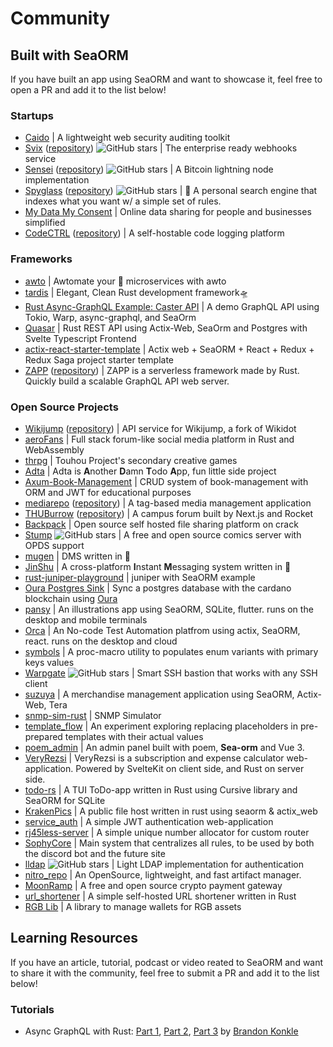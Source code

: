 # Community

## Built with SeaORM

If you have built an app using SeaORM and want to showcase it, feel free to open a PR and add it to the list below!

### Startups

- [Caido](https://caido.io/) | A lightweight web security auditing toolkit
- [Svix](https://www.svix.com/) ([repository](https://github.com/svix/svix-webhooks)) ![GitHub stars](https://img.shields.io/github/stars/svix/svix-webhooks.svg?style=social) | The enterprise ready webhooks service
- [Sensei](https://l2.technology/sensei) ([repository](https://github.com/L2-Technology/sensei)) ![GitHub stars](https://img.shields.io/github/stars/L2-Technology/sensei.svg?style=social) | A Bitcoin lightning node implementation
- [Spyglass](https://docs.spyglass.fyi/) ([repository](https://github.com/a5huynh/spyglass)) ![GitHub stars](https://img.shields.io/github/stars/a5huynh/spyglass.svg?style=social) | 🔭 A personal search engine that indexes what you want w/ a simple set of rules.
- [My Data My Consent](https://mydatamyconsent.com/) | Online data sharing for people and businesses simplified
- [CodeCTRL](https://codectrl.authentura.com) ([repository](https://github.com/Authentura/codectrl)) | A self-hostable code logging platform

### Frameworks

- [awto](https://github.com/awto-rs/awto) | Awtomate your 🦀 microservices with awto
- [tardis](https://github.com/ideal-world/tardis) | Elegant, Clean Rust development framework🛸
- [Rust Async-GraphQL Example: Caster API](https://github.com/bkonkle/rust-example-caster-api) | A demo GraphQL API using Tokio, Warp, async-graphql, and SeaOrm
- [Quasar](https://github.com/Technik97/Quasar) | Rust REST API using Actix-Web, SeaOrm and Postgres with Svelte Typescript Frontend
- [actix-react-starter-template](https://github.com/aslamplr/actix-react-starter-template) | Actix web + SeaORM + React + Redux + Redux Saga project starter template
- [ZAPP](https://zapp.epics.dev) ([repository](https://github.com/EpicsDAO/zapp)) | ZAPP is a serverless framework made by Rust. Quickly build a scalable GraphQL API web server.

### Open Source Projects

- [Wikijump](https://github.com/scpwiki/wikijump) ([repository](https://github.com/scpwiki/wikijump/tree/develop/deepwell)) | API service for Wikijump, a fork of Wikidot
- [aeroFans](https://github.com/naryand/aerofans) | Full stack forum-like social media platform in Rust and WebAssembly
- [thrpg](https://github.com/thrpg/thrpg) | Touhou Project's secondary creative games
- [Adta](https://github.com/aaronleopold/adta) | Adta is **A**nother **D**amn **T**odo **A**pp, fun little side project
- [Axum-Book-Management](https://github.com/lz1998/axum-book-management) | CRUD system of book-management with ORM and JWT for educational purposes
- [mediarepo](https://mediarepo.trivernis.dev) ([repository](https://github.com/Trivernis/mediarepo)) | A tag-based media management application
- [THUBurrow](https://thuburrow.com) ([repository](https://github.com/BobAnkh/THUBurrow)) | A campus forum built by Next.js and Rocket
- [Backpack](https://github.com/JSH32/Backpack) | Open source self hosted file sharing platform on crack
- [Stump](https://github.com/aaronleopold/stump) ![GitHub stars](https://img.shields.io/github/stars/aaronleopold/stump.svg?style=social) | A free and open source comics server with OPDS support
- [mugen](https://github.com/koopa1338/mugen-dms) | DMS written in 🦀
- [JinShu](https://github.com/gengteng/jinshu) | A cross-platform **I**nstant **M**essaging system written in 🦀
- [rust-juniper-playground](https://github.com/Yama-Tomo/rust-juniper-playground) | juniper with SeaORM example
- [Oura Postgres Sink](https://github.com/dcSpark/oura-postgres-sink) | Sync a postgres database with the cardano blockchain using [Oura](https://github.com/txpipe/oura)
- [pansy](https://github.com/niuhuan/pansy) | An illustrations app using SeaORM, SQLite, flutter. runs on the desktop and mobile terminals
- [Orca](https://github.com/workfoxes/orca) | An No-code Test Automation platfrom using actix, SeaORM, react. runs on the desktop and cloud
- [symbols](https://github.com/nappa85/symbols) | A proc-macro utility to populates enum variants with primary keys values
- [Warpgate](https://github.com/warp-tech/warpgate) ![GitHub stars](https://img.shields.io/github/stars/warp-tech/warpgate.svg?style=social) | Smart SSH bastion that works with any SSH client
- [suzuya](https://github.com/SH11235/suzuya) | A merchandise management application using SeaORM, Actix-Web, Tera
- [snmp-sim-rust](https://github.com/sonalake/snmp-sim-rust) | SNMP Simulator
- [template_flow](https://github.com/hilary888/template_flow) | An experiment exploring replacing placeholders in pre-prepared templates with their actual values
- [poem_admin](https://github.com/lingdu1234/poem_admin) | An admin panel built with poem, **Sea-orm** and Vue 3.
- [VeryRezsi](https://github.com/szattila98/veryrezsi) | VeryRezsi is a subscription and expense calculator web-application. Powered by SvelteKit on client side, and Rust on server side.
- [todo-rs](https://github.com/anshulxyz/todo-rs/) | A TUI ToDo-app written in Rust using Cursive library and SeaORM for SQLite
- [KrakenPics](https://github.com/kraken-pics/backend) | A public file host written in rust using seaorm & actix_web
- [service_auth](https://github.com/shorii/service_auth) | A simple JWT authentication web-application
- [rj45less-server](https://github.com/pmnxis/rj45less-server) | A simple unique number allocator for custom router
- [SophyCore](https://github.com/FarDragi/SophyCore) | Main system that centralizes all rules, to be used by both the discord bot and the future site
- [lldap](https://github.com/nitnelave/lldap) ![GitHub stars](https://img.shields.io/github/stars/nitnelave/lldap.svg?style=social) | Light LDAP implementation for authentication
- [nitro_repo](https://github.com/wyatt-herkamp/nitro_repo) | An OpenSource, lightweight, and fast artifact manager.
- [MoonRamp](https://github.com/MoonRamp/MoonRamp) | A free and open source crypto payment gateway
- [url_shortener](https://github.com/michidk/url_shortener) | A simple self-hosted URL shortener written in Rust
- [RGB Lib](https://github.com/RGB-Tools/rgb-lib) | A library to manage wallets for RGB assets

## Learning Resources

If you have an article, tutorial, podcast or video reated to SeaORM and want to share it with the community, feel free to submit a PR and add it to the list below!

### Tutorials

- Async GraphQL with Rust: [Part 1](https://konkle.us/async-graphql-rust-1-introduction/), [Part 2](https://konkle.us/async-graphql-with-rust-part-two/), [Part 3](https://konkle.us/async-graphql-with-rust-part-three/) by [Brandon Konkle](https://github.com/bkonkle)
